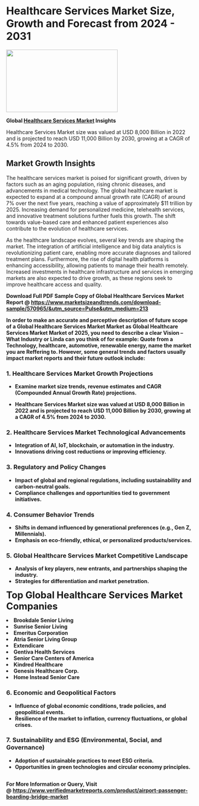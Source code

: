 <H1>Healthcare Services Market Size, Growth and Forecast from 2024 - 2031</H1><img class="aligncenter size-medium wp-image-584254" src="https://thirdeyenews.in/wp-content/uploads/2024/09/Global-Market-Research-300x168.jpeg" alt="" width="300" height="168" /><p><strong>Global&nbsp;<a href="https://www.marketsizeandtrends.com/download-sample/570965/&amp;utm_source=Pulse&amp;utm_medium=213">Healthcare Services Market</a> Insights</strong></p><p>Healthcare Services Market size was valued at USD 8,000 Billion in 2022 and is projected to reach USD 11,000 Billion by 2030, growing at a CAGR of 4.5% from 2024 to 2030.</p><p><h2>Market Growth Insights</h2> <p>The healthcare services market is poised for significant growth, driven by factors such as an aging population, rising chronic diseases, and advancements in medical technology. The global healthcare market is expected to expand at a compound annual growth rate (CAGR) of around 7% over the next five years, reaching a value of approximately $11 trillion by 2025. Increasing demand for personalized medicine, telehealth services, and innovative treatment solutions further fuels this growth. The shift towards value-based care and enhanced patient experiences also contribute to the evolution of healthcare services.</p> <p><strong></strong></p> <p>As the healthcare landscape evolves, several key trends are shaping the market. The integration of artificial intelligence and big data analytics is revolutionizing patient care, enabling more accurate diagnoses and tailored treatment plans. Furthermore, the rise of digital health platforms is enhancing accessibility, allowing patients to manage their health remotely. Increased investments in healthcare infrastructure and services in emerging markets are also expected to drive growth, as these regions seek to improve healthcare access and quality.</p> <p><strong></p><p><span class=""><strong>Download Full PDF Sample Copy of Global Healthcare Services Market Report</strong> @ <a href="https://www.marketsizeandtrends.com/download-sample/570965/&amp;utm_source=Pulse&amp;utm_medium=213" target="_blank">https://www.marketsizeandtrends.com/download-sample/570965/&amp;utm_source=Pulse&amp;utm_medium=213</a></span></p><p>In order to make an accurate and perceptive description of future scope of a Global&nbsp;Healthcare Services Market Market as Global&nbsp;Healthcare Services Market Market of 2025, you need to describe a clear Vision &ndash; What Industry or Linda can you think of for example: Quote from a Technology, healthcare, automotive, renewable energy, name the market you are Reffering to. However, some general trends and factors usually impact market reports and their future outlook include:</p><h3>1.&nbsp;<strong>Healthcare Services Market Growth Projections</strong></h3><ul><li>Examine market size trends, revenue estimates and CAGR (Compounded Annual Growth Rate) projections.</li><li><p>Healthcare Services Market size was valued at USD 8,000 Billion in 2022 and is projected to reach USD 11,000 Billion by 2030, growing at a CAGR of 4.5% from 2024 to 2030.</p></li></ul><h3>2.&nbsp;<strong>Healthcare Services Market Technological Advancements</strong></h3><ul><li>Integration of AI, IoT, blockchain, or automation in the industry.</li><li>Innovations driving cost reductions or improving efficiency.</li></ul><h3>3.&nbsp;<strong>Regulatory and Policy Changes</strong></h3><ul><li>Impact of global and regional regulations, including sustainability and carbon-neutral goals.</li><li>Compliance challenges and opportunities tied to government initiatives.</li></ul><h3>4.&nbsp;<strong>Consumer Behavior Trends</strong></h3><ul><li>Shifts in demand influenced by generational preferences (e.g., Gen Z, Millennials).</li><li>Emphasis on eco-friendly, ethical, or personalized products/services.</li></ul><h3>5.&nbsp;<strong>Global Healthcare Services Market Competitive Landscape</strong></h3><ul><li>Analysis of key players, new entrants, and partnerships shaping the industry.</li><li>Strategies for differentiation and market penetration.</li></ul><p data-pm-slice="1 1 []"><span style="color: inherit; font-family: inherit; font-size: 25px;">Top Global Healthcare Services Market Companies</span></p><div class="" data-test-id=""><p><li>Brookdale Senior Living</li><li> Sunrise Senior Living</li><li> Emeritus Corporation</li><li> Atria Senior Living Group</li><li> Extendicare</li><li> Gentiva Health Services</li><li> Senior Care Centers of America</li><li> Kindred Healthcare</li><li> Genesis Healthcare Corp.</li><li> Home Instead Senior Care</li></p></div><h3>6.&nbsp;<strong>Economic and Geopolitical Factors</strong></h3><ul><li>Influence of global economic conditions, trade policies, and geopolitical events.</li><li>Resilience of the market to inflation, currency fluctuations, or global crises.</li></ul><h3>7.&nbsp;<strong>Sustainability and ESG (Environmental, Social, and Governance)</strong></h3><ul><li>Adoption of sustainable practices to meet ESG criteria.</li><li>Opportunities in green technologies and circular economy principles.</li></ul><h2><strong style="font-size: 14px;">For More Information or Query, Visit @&nbsp;</strong><a style="background-color: #ffffff; font-size: 14px;" href="https://www.marketsizeandtrends.com/report/healthcare-services-market/" target="_blank">https://www.verifiedmarketreports.com/product/airport-passenger-boarding-bridge-market</a></h2>
